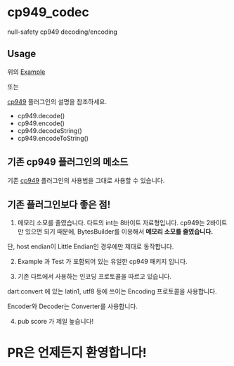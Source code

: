 # cp949_codec

null-safety cp949 decoding/encoding

## Usage

위의 [Example](https://pub.dev/packages/cp949_codec/example)

또는

[cp949](https://github.com/jjangga0214/dart-cp949) 플러그인의 설명을 참조하세요.
- cp949.decode()
- cp949.encode()
- cp949.decodeString()
- cp949.encodeToString()

## 기존 cp949 플러그인의 메소드

기존 [cp949](https://github.com/jjangga0214/dart-cp949) 플러그인의 사용법을 그대로 사용할 수 있습니다.

## 기존 플러그인보다 좋은 점!

1. 메모리 소모를 줄였습니다.
다트의 int는 8바이트 자료형입니다.
cp949는 2바이트만 있으면 되기 때문에, BytesBuilder를 이용해서 **메모리 소모를 줄였습니다.**

단, host endian이 Little Endian인 경우에만 제대로 동작합니다.

2. Example 과 Test 가 포함되어 있는 유일한 cp949 패키지 입니다.

3. 기존 다트에서 사용하는 인코딩 프로토콜을 따르고 있습니다.

dart:convert 에 있는 latin1, utf8 등에 쓰이는
Encoding 프로토콜을 사용합니다.

Encoder와 Decoder는 Converter를 사용합니다.

4. pub score 가 제일 높습니다!

# PR은 언제든지 환영합니다!